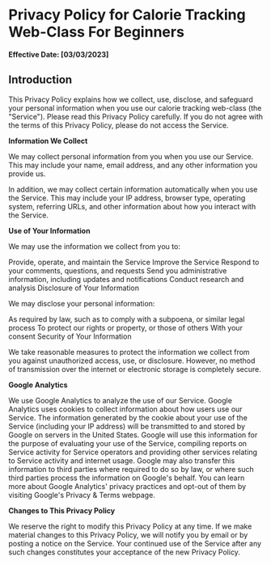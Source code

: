 # Privacy Policy for Calorie Tracking Web-Class For Beginners 

**Effective Date: [03/03/2023]**

## **Introduction**

This Privacy Policy explains how we collect, use, disclose, and safeguard your personal information when you use our calorie tracking web-class (the "Service"). Please read this Privacy Policy carefully. If you do not agree with the terms of this Privacy Policy, please do not access the Service.

**Information We Collect**

We may collect personal information from you when you use our Service. This may include your name, email address, and any other information you provide us.

In addition, we may collect certain information automatically when you use the Service. This may include your IP address, browser type, operating system, referring URLs, and other information about how you interact with the Service.

**Use of Your Information**

We may use the information we collect from you to:

Provide, operate, and maintain the Service
Improve the Service
Respond to your comments, questions, and requests
Send you administrative information, including updates and notifications
Conduct research and analysis
Disclosure of Your Information

We may disclose your personal information:

As required by law, such as to comply with a subpoena, or similar legal process
To protect our rights or property, or those of others
With your consent
Security of Your Information

We take reasonable measures to protect the information we collect from you against unauthorized access, use, or disclosure. However, no method of transmission over the internet or electronic storage is completely secure.

**Google Analytics**

We use Google Analytics to analyze the use of our Service. Google Analytics uses cookies to collect information about how users use our Service. The information generated by the cookie about your use of the Service (including your IP address) will be transmitted to and stored by Google on servers in the United States. Google will use this information for the purpose of evaluating your use of the Service, compiling reports on Service activity for Service operators and providing other services relating to Service activity and internet usage. Google may also transfer this information to third parties where required to do so by law, or where such third parties process the information on Google's behalf. You can learn more about Google Analytics' privacy practices and opt-out of them by visiting Google's Privacy & Terms webpage.

**Changes to This Privacy Policy**

We reserve the right to modify this Privacy Policy at any time. If we make material changes to this Privacy Policy, we will notify you by email or by posting a notice on the Service. Your continued use of the Service after any such changes constitutes your acceptance of the new Privacy Policy.
